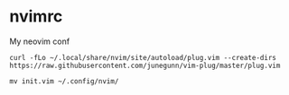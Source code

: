 # nvimrc
My neovim conf

`curl -fLo ~/.local/share/nvim/site/autoload/plug.vim --create-dirs https://raw.githubusercontent.com/junegunn/vim-plug/master/plug.vim`

`mv init.vim ~/.config/nvim/`
